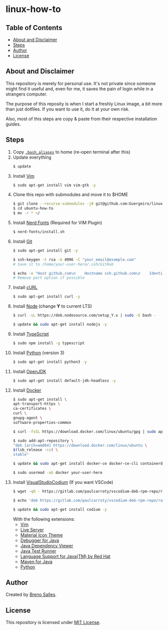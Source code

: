 # linux-how-to
## Table of Contents
- [About and Disclaimer](#about-and-disclaimer)
- [Steps](#steps)
- [Author](#author)
- [License](#license)
## About and Disclaimer
This repository is merely for personal use. It's not private since someone might find it useful and, even for me, it saves the pain of login while in a strangers computer.

The purpose of this reposity is when I start a freshly Linux image, a bit more than just dotfiles. If you want to use it, do it at your own risk.

Also, most of this steps are copy & paste from their respective installation guides.
## Steps
1. Copy [`.bash_aliases`](./.bash_aliases) to home (re-open terminal after this)
2. Update everything
    ```bash
    $ update
    ```
3. Install [Vim](https://www.vim.org/)
    ```bash
    $ sudo apt-get install vim vim-gtk -y
    ```
4. Clone this repo with submodules and move it to $HOME
    ```bash
    $ git clone --recurse-submodules -j8 git@github.com:Guergeiro/linux-how-to.git
    $ cd ubuntu-how-to
    $ mv -r * ~/
    ```
5. Install [Nerd Fonts](https://nerdfonts.com) (Required for VIM Plugin)
    ```bash
    $ nerd-fonts/install.sh
    ```
6. Install [Git](https://git-scm.com/)
    ```bash
    $ sudo apt-get install git -y
    ```
    ```bash
    $ ssh-keygen -t rsa -b 4096 -C "your_email@example.com"
    # Save it to /home/your-user-here/.ssh/GitHub
    ```
    ```bash
    $ echo -e "Host github.com\n    Hostname ssh.github.com\n    IdentityFile ~/.ssh/GitHub.pub\n    Port 443 #Only if the default 22 is blocked" > ~/.ssh/config
    # Remove port option if possible
    ```
7. Install [cURL](https://curl.haxx.se/)
    ```bash
    $ sudo apt-get install curl -y
    ```
8. Install [Node](https://nodejs.org/) (change **Y** to current LTS)
    ```bash
    $ curl -sL https://deb.nodesource.com/setup_Y.x | sudo -E bash -
    ```
    ```bash
    $ update && sudo apt-get install nodejs -y
    ```
9. Install [TypeScript](https://www.typescriptlang.org/)
    ```bash
    $ sudo npm install -g typescript
    ```
10. Install [Python](https://www.python.org/) (version 3)
    ```bash
    $ sudo apt-get install python3 -y
    ```
11. Install [OpenJDK](http://openjdk.java.net/)
    ```bash
    $ sudo apt-get install default-jdk-headless -y
    ```
12. Install [Docker](https://www.docker.com/)
    ```bash
    $ sudo apt-get install \
    apt-transport-https \
    ca-certificates \
    curl \
    gnupg-agent \
    software-properties-common
    ```
    ```bash
    $ curl -fsSL https://download.docker.com/linux/ubuntu/gpg | sudo apt-key add -
    ```
    ```bash
    $ sudo add-apt-repository \
    "deb [arch=amd64] https://download.docker.com/linux/ubuntu \
    $(lsb_release -cs) \
    stable"
    ```
    ```bash
    $ update && sudo apt-get install docker-ce docker-ce-cli containerd.io -y
    ```
    ```bash
    $ sudo usermod -aG docker your-user-here
    ```
13. Install [VisualStudioCodium](https://vscodium.com/) (If you want VSCode)
    ```bash
    $ wget -qO - https://gitlab.com/paulcarroty/vscodium-deb-rpm-repo/raw/master/pub.gpg | sudo apt-key add -
    ```
    ```bash
    $ echo 'deb https://gitlab.com/paulcarroty/vscodium-deb-rpm-repo/raw/repos/debs/ vscodium main' | sudo tee --append /etc/apt/sources.list.d/vscodium.list
    ```
    ```bash
    $ update && sudo apt-get install codium -y
    ```
    With the following extensions:
    - [Vim](https://github.com/VSCodeVim/Vim)
    - [Live Server](https://github.com/ritwickdey/vscode-live-server)
    - [Material Icon Theme](https://github.com/PKief/vscode-material-icon-theme)
    - [Debugger for Java](https://github.com/Microsoft/vscode-java-debug)
    - [Java Dependency Viewer](https://github.com/Microsoft/vscode-java-dependency)
    - [Java Test Runner](https://github.com/Microsoft/vscode-java-test)
    - [Language Support for Java(TM) by Red Hat](https://github.com/redhat-developer/vscode-java)
    - [Maven for Java](https://github.com/Microsoft/vscode-maven)
    - [Python](https://github.com/Microsoft/vscode-python)
## Author
Created by [Breno Salles](https://brenosalles.com).
## License
This repository is licensed under [MIT License](./LICENSE).
